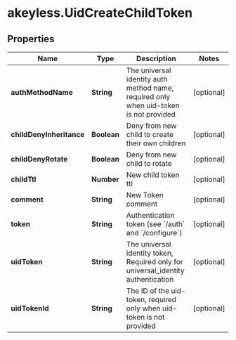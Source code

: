 # akeyless.UidCreateChildToken

## Properties

Name | Type | Description | Notes
------------ | ------------- | ------------- | -------------
**authMethodName** | **String** | The universal identity auth method name, required only when uid-token is not provided | [optional] 
**childDenyInheritance** | **Boolean** | Deny from new child to create their own children | [optional] 
**childDenyRotate** | **Boolean** | Deny from new child to rotate | [optional] 
**childTtl** | **Number** | New child token ttl | [optional] 
**comment** | **String** | New Token comment | [optional] 
**token** | **String** | Authentication token (see &#x60;/auth&#x60; and &#x60;/configure&#x60;) | [optional] 
**uidToken** | **String** | The universal identity token, Required only for universal_identity authentication | [optional] 
**uidTokenId** | **String** | The ID of the uid-token, required only when uid-token is not provided | [optional] 


